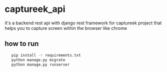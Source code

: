 
# captureek_api

it's a backend rest api with django rest framework for captureek project that helps you to capture screen within the browser like chrome


## how to run


```bash
   pip install -r requirements.txt
   python manage.py migrate
   python manage.py runserver
```

